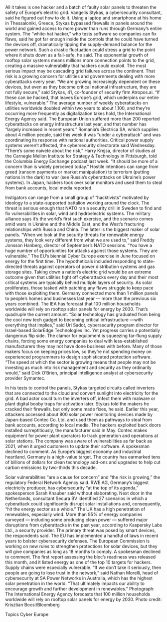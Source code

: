 All it takes is one hacker and a batch of faulty solar panels to threaten the safety of Europe’s electric grid.
Vangelis Stykas, a cybersecurity consultant, said he figured out how to do it. Using a laptop and smartphone at his home in Thessaloniki, Greece, Stykas bypassed firewalls in panels around the world and gained access to more power than runs through Germany’s entire system.
The “white-hat hacker,” who tests software so companies can fix flaws, said he got far enough inside the controls that he could have turned the devices off, dramatically tipping the supply-demand balance for the power network. Such a drastic fluctuation could stress a grid to the point where it shuts down as a fail-safe, he said.
The exponential growth of rooftop solar systems means millions more connection points to the grid, creating a massive vulnerability that hackers could exploit. The most serious impact may be cascading grid failures across the continent. That risk is a growing concern for utilities and governments dealing with more cyberattacks every year.
“We are growing increasingly dependent on these devices, but even as they become critical national infrastructure, they are not fully secure,” said Stykas, 41, co-founder of security firm Atropos.ai. “If these can be hacked, that leaves Europe’s grid, which underpins our entire lifestyle, vulnerable.”
The average number of weekly cyberattacks on utilities worldwide doubled within two years to about 1,100, and they’re occurring more frequently as digitalization takes hold, the International Energy Agency said. The European Union suffered more than 200 reported cyberattacks on energy infrastructure last year, and that number has “largely increased in recent years.”
Romania’s Electrica SA, which supplies about 4 million people, said this week it was “under a cyberattack” and was coordinating its response with national authorities. Critical power supply systems weren’t affected, the cybersecurity directorate said Wednesday.
“There’s some naivete about the risk,” Harry Krejsa, director of studies at the Carnegie Mellon Institute for Strategy & Technology in Pittsburgh, told the Columbia Energy Exchange podcast last week. “It should be more of a concern than is widely perceived today.”
Hostile intentions can range from greed (ransom payments or market manipulation) to terrorism (putting nations in the dark) to war (see Russia’s cyberattacks on Ukraine’s power systems). In Japan, hackers took over solar monitors and used them to steal from bank accounts, local media reported.

Instigators can range from a small group of “hacktivists” motivated by ideology to a state-supported battalion working around the clock.
The threat is serious enough that NATO ran a security drill in Sweden to find and fix vulnerabilities in solar, wind and hydroelectric systems.
The military alliance says it’s the world’s first such exercise, and the scenario comes amid wars in Ukraine and the Middle East, and the West’s fracturing relationships with Russia and China. The latter is the biggest maker of solar panels.
“When we look at the security threats for renewable energy systems, they look very different from what we are used to,” said Freddy Jonsson Hanberg, director of September’s NATO sessions. “You have a huge number of opportunities for attacks against those systems. They are vulnerable.”
The EU’s biennial Cyber Europe exercise in June focused on energy for the first time. The hypotheticals included responding to state-directed threats against operators of power distribution systems and gas storage sites.
Taking down a nation’s electric grid would be an extreme outcome given that utilities fight off cyberattacks every day and their most critical systems are typically behind multiple layers of security.
As solar proliferates, those tasked with patching any flaws struggle to keep pace with those exploiting them. Germany connected more than 1 million panels to people’s homes and businesses last year — more than the previous six years combined.
The IEA has forecast that 100 million households worldwide will rely on rooftop solar panels for energy by 2030. That’s quadruple the current amount.
“Solar technology has graduated from being the cool new tech gadget to becoming critical infrastructure —with everything that implies,” said Uri Sadot, cybersecurity program director for Israel-based SolarEdge Technologies Inc.
Yet progress carries a potentially dangerous flip side. The clamor for equipment is squeezing far-flung supply chains, forcing some energy companies to deal with less-established manufacturers they may not have done business with before.
Many of those makers focus on keeping prices low, so they’re not spending money on experienced programmers to design sophisticated protection software.
“The speed at which the sector is growing means that people may not be investing as much into risk management and security as they ordinarily would,” said Dick O’Brien, principal intelligence analyst at cybersecurity provider Symantec.

In his tests to control the panels, Stykas targeted circuits called inverters that are connected to the cloud and convert sunlight into electricity for the grid.
A bad actor could turn the inverters off, infect them with malware or plant digital booby traps for activation later. Stykas told the makers he cracked their firewalls, but only some made fixes, he said.
Earlier this year, attackers accessed about 800 solar power monitoring devices made by Japan-based Contec Co. Ltd. and used them as pathways to steal from bank accounts, according to local media. The hackers exploited back doors installed surreptitiously, the manufacturer said in May.
Contec makes equipment for power plant operators to track generation and operations at solar stations. The company was aware of vulnerabilities as far back as 2021, when it urged customers to update their software.
A spokesman declined to comment.
As Europe’s biggest economy and industrial heartland, Germany is a high-value target. The country has earmarked tens of billions of dollars for clean technology add-ons and upgrades to help cut carbon emissions by two-thirds this decade.

Solar vulnerabilities “are a cause for concern” and “the risk is growing,” the regulatory Federal Network Agency said. RWE AG, Germany’s biggest electricity producer, has cybersecurity “at the top of its agenda,” spokesperson Sarah Knauber said without elaborating.
Next door in the Netherlands, consultant Secura BV identified 27 scenarios in which a cyberattack could significantly disrupt solar installations and, consequently, “hit the energy sector as a whole.”
The UK has a high penetration of renewables, especially wind. More than 95% of energy companies surveyed — including some producing clean power — suffered major disruptions from cyberattacks in the past year, according to Kaspersky Labs Ltd., a security provider. The primary threat was posed by smart devices, the respondents said.
The EU has implemented a handful of laws in recent years to bolster cybersecurity defenses. The European Commission is working on new rules to strengthen protections for solar devices, but they will give companies as long as 18 months to comply. A spokesman declined to comment.
The first report assessing the bloc’s readiness was released this month, and it listed energy as one of the top 10 targets for hackers. Supply chains were especially vulnerable.
“If we don’t take it seriously, then people are going to lose trust in the network,” said Nathan Morelli, head of cybersecurity at SA Power Networks in Australia, which has the highest solar penetration in the world. “That ultimately impacts our ability to encourage growth and further development in renewables.”
Photograph: The International Energy Agency forecasts that 100 million households worldwide will rely on rooftop solar panels for energy by 2030. Photo credit: Krisztian Bocsi/Bloomberg

Topics
Cyber
Europe
